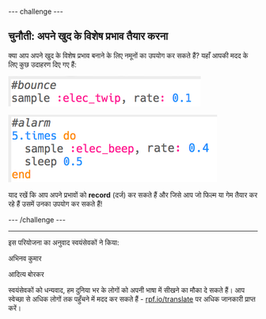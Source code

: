 --- challenge ---

## चुनौती: अपने खुद के विशेष प्रभाव तैयार करना

क्या आप अपने खुद के विशेष प्रभाव बनाने के लिए नमूनों का उपयोग कर सकते हैं? यहाँ आपकी मदद के लिए कुछ उदाहरण दिए गए हैं:

![स्क्रीनशॉट](images/effects-bounce.png)

![स्क्रीनशॉट](images/effects-alarm.png)

याद रखें कि आप अपने प्रभावों को **record** (दर्ज) कर सकते हैं और जिसे आप जो फिल्म या गेम तैयार कर रहे हैं उसमें उनका उपयोग कर सकते हैं!

--- /challenge ---


***

इस परियोजना का अनुवाद स्वयंसेवकों ने किया:

अभिनव कुमार

आदित्य बोरकर

स्वयंसेवकों को धन्यवाद, हम दुनिया भर के लोगों को अपनी भाषा में सीखने का मौका दे सकते हैं। आप स्वेच्छा से अधिक लोगों तक पहुँचने में मदद कर सकते हैं - [rpf.io/translate](https://rpf.io/translate) पर अधिक जानकारी प्राप्त करें।